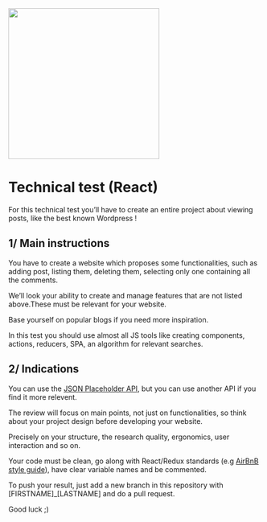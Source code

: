 <img src="https://upload.wikimedia.org/wikipedia/commons/a/a7/React-icon.svg" width="300" />

# Technical test (React)



For this technical test you’ll have to create an entire project about viewing posts, like the best known Wordpress !

## 1/ Main instructions

You have to create a website which proposes some functionalities, such as adding post, listing them, deleting them, selecting only one containing all the comments.

We’ll look your ability to create and manage features that are not listed above.These must be relevant for your website.

Base yourself on popular blogs if you need more inspiration.

In this test you should use almost all JS tools like creating components, actions, reducers, SPA, an algorithm for relevant searches.

## 2/ Indications

You can use the [JSON Placeholder API](https://jsonplaceholder.typicode.com/), but you can use another API if you find it more relevent.

The review will focus on main points, not just on functionalities, so think about your project design before developing your website.

Precisely on your structure, the research quality, ergonomics, user interaction and so on.

Your code must be clean, go along with React/Redux standards (e.g [AirBnB style guide](https://github.com/airbnb/javascript/tree/master/react)), have clear variable names and be commented.

To push your result, just add a new branch in this repository with
[FIRSTNAME]_[LASTNAME] and do a pull request.


Good luck ;)
